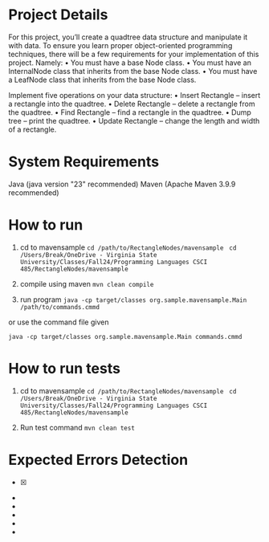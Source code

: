 # Project Details
For this project, you’ll create a quadtree data structure and manipulate it with data. To ensure you learn
proper object-oriented programming techniques, there will be a few requirements for your
implementation of this project. Namely:
• You must have a base Node class.
• You must have an InternalNode class that inherits from the base Node class.
• You must have a LeafNode class that inherits from the base Node class.

Implement five operations on your data structure:
• Insert Rectangle – insert a rectangle into the quadtree.
• Delete Rectangle – delete a rectangle from the quadtree.
• Find Rectangle – find a rectangle in the quadtree.
• Dump tree – print the quadtree.
• Update Rectangle – change the length and width of a rectangle.

# System Requirements
Java (java version "23" recommended)
Maven (Apache Maven 3.9.9 recommended)


# How to run 
1) cd to mavensample
```cd /path/to/RectangleNodes/mavensample ```
``` cd /Users/Break/OneDrive - Virginia State University/Classes/Fall24/Programming Languages CSCI 485/RectangleNodes/mavensample ```


2) compile using maven
``` mvn clean compile  ```

3) run program
``` java -cp target/classes org.sample.mavensample.Main /path/to/commands.cmmd ```

or use the command file given

``` java -cp target/classes org.sample.mavensample.Main commands.cmmd ```


# How to run tests
1) cd to mavensample
```cd /path/to/RectangleNodes/mavensample ```
``` cd /Users/Break/OneDrive - Virginia State University/Classes/Fall24/Programming Languages CSCI 485/RectangleNodes/mavensample ```

2) Run test command
``` mvn clean test ```

# Expected Errors Detection

- [X] 
- 
- 
-  
- 
-